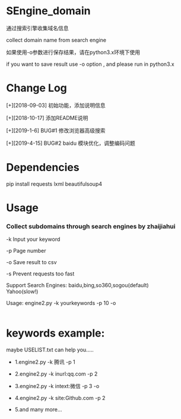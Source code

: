 # SEngine_domain

通过搜索引擎收集域名信息

collect domain name from search engine

如果使用-o参数进行保存结果，请在python3.x环境下使用

if you want to save result use -o option , and please run in python3.x



# Change Log

[+][2018-09-03] 	初始功能，添加说明信息

[+][2018-10-17] 	添加README说明

[+][2019-1-6] 	BUG#1  修改浏览器高级搜索

[+][2019-4-15] 	BUG#2  baidu 模块优化，调整编码问题



# Dependencies

pip install requests lxml beautifulsoup4




# Usage


### Collect subdomains through search engines by zhaijiahui


-k  Input your keyword

-p  Page number

-o  Save result to csv

-s  Prevent requests too fast

   Support Search Engines: baidu,bing,so360,sogou(default)
​    
   Yahoo(slow!)
   				
   Usage: engine2.py -k yourkeywords -p 10 -o
​	
​	
# keywords example:

maybe USELIST.txt can help you.....

- 1.engine2.py -k 腾讯 -p 1

- 2.engine2.py -k inurl:qq.com -p 2

- 3.engine2.py -k intext:微信 -p 3 -o

- 4.engine2.py -k site:Github.com -p 2

- 5.and many more...
